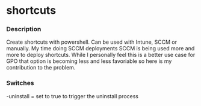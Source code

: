 # shortcuts

### Description
Create shortcuts with powershell.  Can be used with Intune, SCCM or manually.  My time doing SCCM deployments SCCM is being used more and more to deploy shortcuts.  While I personally feel this is a better use case for GPO that option is becoming less and less favoriable so here is my contribution to the problem.

### Switches
-uninstall = set to true to trigger the uninstall process
